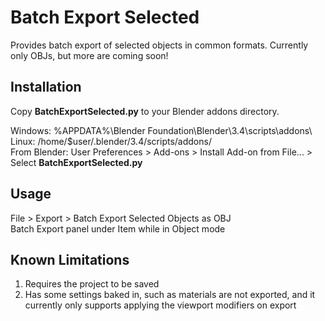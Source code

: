 # Batch Export Selected
Provides batch export of selected objects in common formats. Currently only OBJs, but more are coming soon!

## Installation
Copy **BatchExportSelected.py** to your Blender addons directory.

Windows:      %APPDATA%\Blender Foundation\Blender\3.4\scripts\addons\  
Linux:        /home/$user/.blender/3.4/scripts/addons/  
From Blender: User Preferences > Add-ons > Install Add-on from File... > Select **BatchExportSelected.py**  

## Usage
File > Export > Batch Export Selected Objects as OBJ  
Batch Export panel under Item while in Object mode

## Known Limitations
1. Requires the project to be saved
2. Has some settings baked in, such as materials are not exported, and it currently only supports applying the viewport modifiers on export